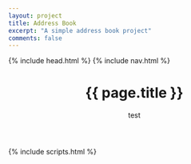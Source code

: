 ```yaml
---
layout: project
title: Address Book
excerpt: "A simple address book project"
comments: false
---
```


<!DOCTYPE html>
<html class="no-js">
<head>
   {% include head.html %}
</head>
<body>
   {% include nav.html %}
   <header class="header" role="banner">
      <div class="wrapper animated fadeIn">
         <div class="content">
            <div class="post-title">
               <h1>{{ page.title }}</h1>
               <a class="btn zoombtn" href="{{site.url}}/projects/">
                  <i class="fa fa-chevron-left"></i>
               </a>
            </div>
            <p>test</p> <!-- "test" 라는 글자만 나타날 부분 -->
         </div>
      </div>
   </header>
   {% include scripts.html %}
</body>
</html>